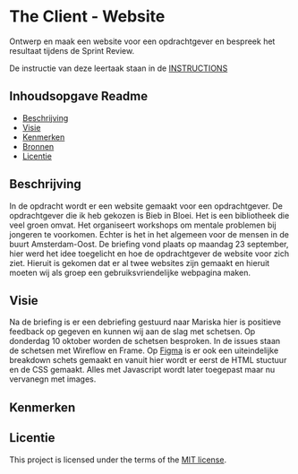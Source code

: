 # The Client - Website

Ontwerp en maak een website voor een opdrachtgever en bespreek het resultaat tijdens de Sprint Review.

De instructie van deze leertaak staan in de [INSTRUCTIONS](https://github.com/fdnd-task/the-client-website/blob/main/docs/INSTRUCTIONS.md)



## Inhoudsopgave Readme

  * [Beschrijving](#beschrijving)
  * [Visie](#visie)
  * [Kenmerken](#kenmerken)
  * [Bronnen](#bronnen)
  * [Licentie](#licentie)

## Beschrijving
In de opdracht wordt er een website gemaakt voor een opdrachtgever. De opdrachtgever die ik heb gekozen is Bieb in Bloei. Het is een bibliotheek die veel groen omvat. Het organiseert workshops om mentale problemen bij jongeren te voorkomen. Echter is het in het algemeen voor de mensen in de buurt Amsterdam-Oost. De briefing vond plaats op maandag 23 september, hier werd het idee toegelicht en hoe de opdrachtgever de website voor zich ziet. Hieruit is gekomen dat er al twee websites zijn gemaakt en hieruit moeten wij als groep een gebruiksvriendelijke webpagina maken.
<!-- In de Beschrijving staat hoe je project er uit ziet, hoe het werkt en wat je er mee kan. -->
<!-- Voeg een mooie poster visual toe 📸 -->
<!-- Voeg een link toe naar Github Pages 🌐-->

## Visie
Na de briefing is er een debriefing gestuurd naar Mariska hier is positieve feedback op gegeven en kunnen wij aan de slag met schetsen. Op donderdag 10 oktober worden de schetsen besproken. In de issues staan de schetsen met Wireflow en Frame. Op [Figma](#[[Licentie](#licentie)](https://www.figma.com/design/etjtwyru0VYFTMPzBsWkSV/Bieb-in-Bloei-ontwerp?node-id=0-1&m=dev&t=lxsvClv5iATvYSbR-1)) is er ook een uiteindelijke breakdown schets gemaakt en vanuit hier wordt er eerst de HTML stuctuur en de CSS gemaakt. Alles met Javascript wordt later toegepast maar nu vervanegn met images.

## Kenmerken
<!-- Bij Kenmerken staat welke technieken zijn gebruikt en hoe. Wat is de HTML structuur? Wat zijn de belangrijkste dingen in CSS? Wat is er met Javascript gedaan en hoe? Misschien heb je een framwork of library gebruikt? -->



## Licentie

This project is licensed under the terms of the [MIT license](./LICENSE).
